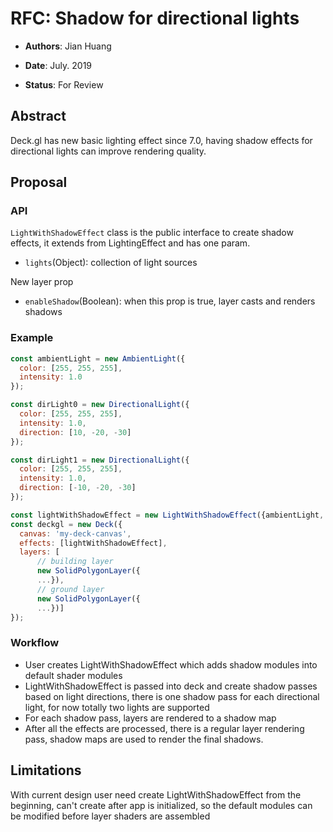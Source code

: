 # RFC: Shadow for directional lights

* **Authors**: Jian Huang

* **Date**: July. 2019

* **Status**: For Review

## Abstract
Deck.gl has new basic lighting effect since 7.0, having shadow effects for directional lights can improve rendering quality.

## Proposal
### API
`LightWithShadowEffect` class is the public interface to create shadow effects, it extends from LightingEffect and has one param.
* `lights`(Object): collection of light sources

New layer prop
* `enableShadow`(Boolean): when this prop is true, layer casts and renders shadows

### Example
```js
const ambientLight = new AmbientLight({
  color: [255, 255, 255],
  intensity: 1.0
});

const dirLight0 = new DirectionalLight({
  color: [255, 255, 255],
  intensity: 1.0,
  direction: [10, -20, -30]
});

const dirLight1 = new DirectionalLight({
  color: [255, 255, 255],
  intensity: 1.0,
  direction: [-10, -20, -30]
});

const lightWithShadowEffect = new LightWithShadowEffect({ambientLight, dirLight0, dirLight1});
const deckgl = new Deck({
  canvas: 'my-deck-canvas',
  effects: [lightWithShadowEffect],
  layers: [
      // building layer
      new SolidPolygonLayer({
      ...}),
      // ground layer
      new SolidPolygonLayer({
      ...})]
});
```
### Workflow
* User creates LightWithShadowEffect which adds shadow modules into default shader modules
* LightWithShadowEffect is passed into deck and create shadow passes based on light directions, there is one shadow pass for each directional light, for now totally two lights are supported
* For each shadow pass, layers are rendered to a shadow map
* After all the effects are processed, there is a regular layer rendering pass, shadow maps are used to render the final shadows.

## Limitations
 With current design user need create LightWithShadowEffect from the beginning, can't create after app is initialized, so the default modules can be modified before layer shaders are assembled
